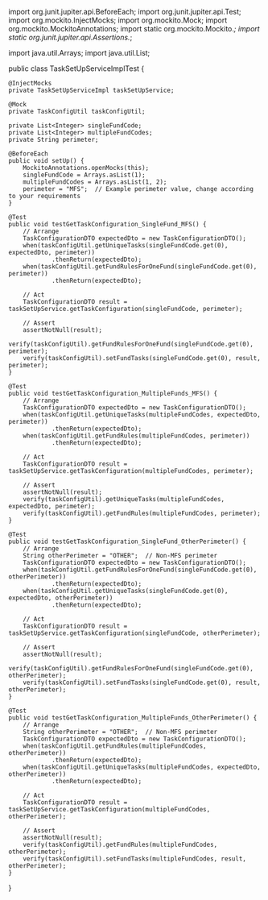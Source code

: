 import org.junit.jupiter.api.BeforeEach;
import org.junit.jupiter.api.Test;
import org.mockito.InjectMocks;
import org.mockito.Mock;
import org.mockito.MockitoAnnotations;
import static org.mockito.Mockito.*;
import static org.junit.jupiter.api.Assertions.*;

import java.util.Arrays;
import java.util.List;

public class TaskSetUpServiceImplTest {

    @InjectMocks
    private TaskSetUpServiceImpl taskSetUpService;

    @Mock
    private TaskConfigUtil taskConfigUtil;

    private List<Integer> singleFundCode;
    private List<Integer> multipleFundCodes;
    private String perimeter;

    @BeforeEach
    public void setUp() {
        MockitoAnnotations.openMocks(this);
        singleFundCode = Arrays.asList(1);
        multipleFundCodes = Arrays.asList(1, 2);
        perimeter = "MFS";  // Example perimeter value, change according to your requirements
    }

    @Test
    public void testGetTaskConfiguration_SingleFund_MFS() {
        // Arrange
        TaskConfigurationDTO expectedDto = new TaskConfigurationDTO();
        when(taskConfigUtil.getUniqueTasks(singleFundCode.get(0), expectedDto, perimeter))
                .thenReturn(expectedDto);
        when(taskConfigUtil.getFundRulesForOneFund(singleFundCode.get(0), perimeter))
                .thenReturn(expectedDto);

        // Act
        TaskConfigurationDTO result = taskSetUpService.getTaskConfiguration(singleFundCode, perimeter);

        // Assert
        assertNotNull(result);
        verify(taskConfigUtil).getFundRulesForOneFund(singleFundCode.get(0), perimeter);
        verify(taskConfigUtil).setFundTasks(singleFundCode.get(0), result, perimeter);
    }

    @Test
    public void testGetTaskConfiguration_MultipleFunds_MFS() {
        // Arrange
        TaskConfigurationDTO expectedDto = new TaskConfigurationDTO();
        when(taskConfigUtil.getUniqueTasks(multipleFundCodes, expectedDto, perimeter))
                .thenReturn(expectedDto);
        when(taskConfigUtil.getFundRules(multipleFundCodes, perimeter))
                .thenReturn(expectedDto);

        // Act
        TaskConfigurationDTO result = taskSetUpService.getTaskConfiguration(multipleFundCodes, perimeter);

        // Assert
        assertNotNull(result);
        verify(taskConfigUtil).getUniqueTasks(multipleFundCodes, expectedDto, perimeter);
        verify(taskConfigUtil).getFundRules(multipleFundCodes, perimeter);
    }

    @Test
    public void testGetTaskConfiguration_SingleFund_OtherPerimeter() {
        // Arrange
        String otherPerimeter = "OTHER";  // Non-MFS perimeter
        TaskConfigurationDTO expectedDto = new TaskConfigurationDTO();
        when(taskConfigUtil.getFundRulesForOneFund(singleFundCode.get(0), otherPerimeter))
                .thenReturn(expectedDto);
        when(taskConfigUtil.getUniqueTasks(singleFundCode.get(0), expectedDto, otherPerimeter))
                .thenReturn(expectedDto);

        // Act
        TaskConfigurationDTO result = taskSetUpService.getTaskConfiguration(singleFundCode, otherPerimeter);

        // Assert
        assertNotNull(result);
        verify(taskConfigUtil).getFundRulesForOneFund(singleFundCode.get(0), otherPerimeter);
        verify(taskConfigUtil).setFundTasks(singleFundCode.get(0), result, otherPerimeter);
    }

    @Test
    public void testGetTaskConfiguration_MultipleFunds_OtherPerimeter() {
        // Arrange
        String otherPerimeter = "OTHER";  // Non-MFS perimeter
        TaskConfigurationDTO expectedDto = new TaskConfigurationDTO();
        when(taskConfigUtil.getFundRules(multipleFundCodes, otherPerimeter))
                .thenReturn(expectedDto);
        when(taskConfigUtil.getUniqueTasks(multipleFundCodes, expectedDto, otherPerimeter))
                .thenReturn(expectedDto);

        // Act
        TaskConfigurationDTO result = taskSetUpService.getTaskConfiguration(multipleFundCodes, otherPerimeter);

        // Assert
        assertNotNull(result);
        verify(taskConfigUtil).getFundRules(multipleFundCodes, otherPerimeter);
        verify(taskConfigUtil).setFundTasks(multipleFundCodes, result, otherPerimeter);
    }
}